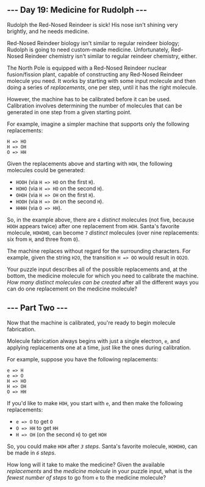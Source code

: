 --- Day 19: Medicine for Rudolph ---
------------------------------------

Rudolph the Red-Nosed Reindeer is sick! His nose isn't shining very brightly, and he needs medicine.


Red-Nosed Reindeer biology isn't similar to regular reindeer biology; Rudolph is going to need custom-made medicine. Unfortunately, Red-Nosed Reindeer chemistry isn't similar to regular reindeer chemistry, either.


The North Pole is equipped with a Red-Nosed Reindeer nuclear fusion/fission plant, capable of constructing any Red-Nosed Reindeer molecule you need. It works by starting with some input molecule and then doing a series of *replacements*, one per step, until it has the right molecule.


However, the machine has to be calibrated before it can be used. Calibration involves determining the number of molecules that can be generated in one step from a given starting point.


For example, imagine a simpler machine that supports only the following replacements:



```
H => HO
H => OH
O => HH

```

Given the replacements above and starting with `HOH`, the following molecules could be generated:


* `HOOH` (via `H => HO` on the first `H`).
* `HOHO` (via `H => HO` on the second `H`).
* `OHOH` (via `H => OH` on the first `H`).
* `HOOH` (via `H => OH` on the second `H`).
* `HHHH` (via `O => HH`).


So, in the example above, there are `4` *distinct* molecules (not five, because `HOOH` appears twice) after one replacement from `HOH`. Santa's favorite molecule, `HOHOHO`, can become `7` *distinct* molecules (over nine replacements: six from `H`, and three from `O`).


The machine replaces without regard for the surrounding characters. For example, given the string `H2O`, the transition `H => OO` would result in `OO2O`.


Your puzzle input describes all of the possible replacements and, at the bottom, the medicine molecule for which you need to calibrate the machine. *How many distinct molecules can be created* after all the different ways you can do one replacement on the medicine molecule?


--- Part Two ---
----------------

Now that the machine is calibrated, you're ready to begin molecule fabrication.


Molecule fabrication always begins with just a single electron, `e`, and applying replacements one at a time, just like the ones during calibration.


For example, suppose you have the following replacements:



```
e => H
e => O
H => HO
H => OH
O => HH

```

If you'd like to make `HOH`, you start with `e`, and then make the following replacements:


* `e => O` to get `O`
* `O => HH` to get `HH`
* `H => OH` (on the second `H`) to get `HOH`


So, you could make `HOH` after *`3` steps*. Santa's favorite molecule, `HOHOHO`, can be made in *`6` steps*.


How long will it take to make the medicine? Given the available *replacements* and the *medicine molecule* in your puzzle input, what is the *fewest number of steps* to go from `e` to the medicine molecule?


